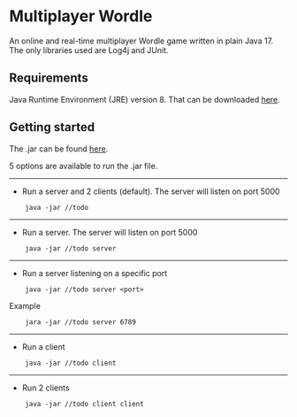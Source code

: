 # Multiplayer Wordle
An online and real-time multiplayer Wordle game written in plain Java 17. The only libraries used are Log4j and JUnit.

## Requirements
Java Runtime Environment (JRE) version 8. That can be downloaded [here](https://www.java.com/fr/download/manual.jsp).

## Getting started
The .jar can be found [here](https://github.com/tizba/multiplayer-wordle/releases).  

5 options are available to run the .jar file. 
___
- Run a server and 2 clients (default). The server will listen on port 5000
```
    java -jar //todo
```
___
- Run a server. The server will listen on port 5000
```
    java -jar //todo server
```
___
- Run a server listening on a specific port
```
    java -jar //todo server <port>
```
Example
```
    jara -jar //todo server 6789
```
___
- Run a client
```
    java -jar //todo client
```
___
- Run 2 clients
```
    java -jar //todo client client
```